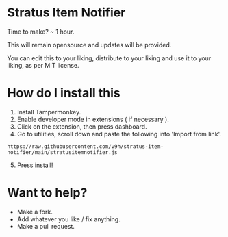 # Stratus Item Notifier

Time to make? ~ 1 hour.

This will remain opensource and updates will be provided.

You can edit this to your liking, distribute to your liking and use it to your liking, as per MIT license.

# How do I install this

1. Install Tampermonkey.
2. Enable developer mode in extensions ( if necessary ).
3. Click on the extension, then press dashboard.
4. Go to utilities, scroll down and paste the following into 'Import from link'.

```https://raw.githubusercontent.com/v9h/stratus-item-notifier/main/stratusitemnotifier.js```

5. Press install!

# Want to help?

* Make a fork.
* Add whatever you like / fix anything.
* Make a pull request.
